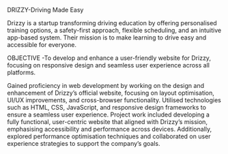 DRIZZY-Driving Made Easy

Drizzy is a startup transforming driving education by offering personalised training options, a safety-first approach, flexible scheduling, and
an intuitive app-based system. Their mission is to make learning to drive easy and accessible for everyone.

OBJECTIVE -To develop and enhance a user-friendly website for Drizzy, focusing on responsive design and seamless user experience across all
platforms.

Gained proficiency in web development by working on the design and enhancement of Drizzy’s official website, focusing on layout optimisation,
UI/UX improvements, and cross-browser functionality. Utilised technologies such as HTML, CSS, JavaScript, and responsive design frameworks to
ensure a seamless user experience. Project work included developing a fully functional, user-centric website that aligned with Drizzy’s mission,
emphasising accessibility and performance across devices. Additionally, explored performance optimisation techniques and collaborated on user
experience strategies to support the company’s goals.
